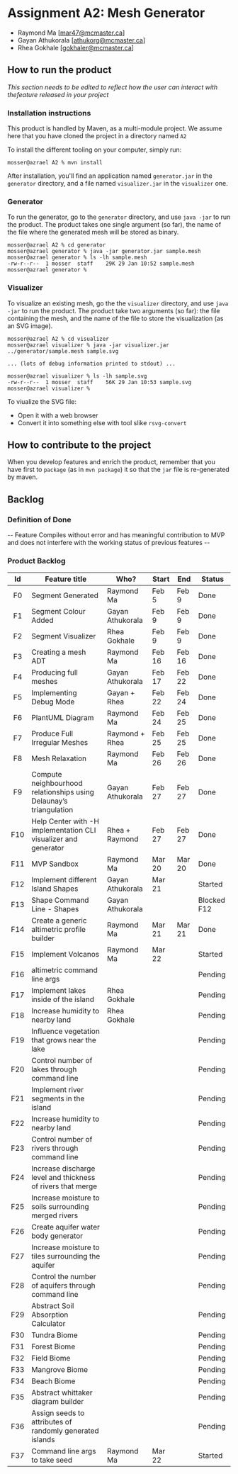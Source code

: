 # Assignment A2: Mesh Generator

  - Raymond Ma [mar47@mcmaster.ca]
  - Gayan Athukorala [athukorg@mcmaster.ca]
  - Rhea Gokhale [gokhaler@mcmaster.ca]

## How to run the product

_This section needs to be edited to reflect how the user can interact with thefeature released in your project_

### Installation instructions

This product is handled by Maven, as a multi-module project. We assume here that you have cloned the project in a directory named `A2`

To install the different tooling on your computer, simply run:

```
mosser@azrael A2 % mvn install
```

After installation, you'll find an application named `generator.jar` in the `generator` directory, and a file named `visualizer.jar` in the `visualizer` one. 

### Generator

To run the generator, go to the `generator` directory, and use `java -jar` to run the product. The product takes one single argument (so far), the name of the file where the generated mesh will be stored as binary.

```
mosser@azrael A2 % cd generator 
mosser@azrael generator % java -jar generator.jar sample.mesh
mosser@azrael generator % ls -lh sample.mesh
-rw-r--r--  1 mosser  staff    29K 29 Jan 10:52 sample.mesh
mosser@azrael generator % 
```

### Visualizer

To visualize an existing mesh, go the the `visualizer` directory, and use `java -jar` to run the product. The product take two arguments (so far): the file containing the mesh, and the name of the file to store the visualization (as an SVG image).

```
mosser@azrael A2 % cd visualizer 
mosser@azrael visualizer % java -jar visualizer.jar ../generator/sample.mesh sample.svg

... (lots of debug information printed to stdout) ...

mosser@azrael visualizer % ls -lh sample.svg
-rw-r--r--  1 mosser  staff    56K 29 Jan 10:53 sample.svg
mosser@azrael visualizer %
```
To viualize the SVG file:

  - Open it with a web browser
  - Convert it into something else with tool slike `rsvg-convert`

## How to contribute to the project

When you develop features and enrich the product, remember that you have first to `package` (as in `mvn package`) it so that the `jar` file is re-generated by maven.

## Backlog

### Definition of Done

-- Feature Compiles without error and has meaningful contribution to MVP and does not interfere with the working status of previous features --

### Product Backlog


| Id  | Feature title                                                      | Who?             | Start  | End    | Status      |
|:---:|--------------------------------------------------------------------|------------------|--------|--------|-------------|
| F0  | Segment Generated                                                  | Raymond Ma       | Feb 5  | Feb 9  | Done        |
| F1  | Segment Colour Added                                               | Gayan Athukorala | Feb 9  | Feb 9  | Done        |
| F2  | Segment Visualizer                                                 | Rhea Gokhale     | Feb 9  | Feb 9  | Done        |
| F3  | Creating a mesh ADT                                                | Raymond Ma       | Feb 16 | Feb 16 | Done        |
| F4  | Producing full meshes                                              | Gayan Athukorala | Feb 17 | Feb 22 | Done        |
| F5  | Implementing Debug Mode                                            | Gayan + Rhea     | Feb 22 | Feb 24 | Done        |
| F6  | PlantUML Diagram                                                   | Raymond Ma       | Feb 24 | Feb 25 | Done        |
| F7  | Produce Full Irregular Meshes                                      | Raymond + Rhea   | Feb 25 | Feb 25 | Done        |
| F8  | Mesh Relaxation                                                    | Raymond Ma       | Feb 26 | Feb 26 | Done        |
| F9  | Compute neighbourhood relationships using Delaunay’s triangulation | Gayan Athukorala | Feb 27 | Feb 27 | Done        |
| F10 | Help Center with -H implementation CLI visualizer and generator    | Rhea + Raymond   | Feb 27 | Feb 27 | Done        |
| F11 | MVP Sandbox                                                        | Raymond Ma       | Mar 20 | Mar 20 | Done        |
| F12 | Implement different Island Shapes                                  | Gayan Athukorala | Mar 21 |        | Started     |
| F13 | Shape Command Line - Shapes                                        | Gayan Athukorala |        |        | Blocked F12 |
| F14 | Create a generic altimetric profile builder                        | Raymond Ma       | Mar 21 | Mar 21 | Done        |
| F15 | Implement Volcanos                                                 | Raymond Ma       | Mar 22 |        | Started     |
| F16 | altimetric command line args                                       |                  |        |        | Pending     |
| F17 | Implement lakes inside of the island                               | Rhea Gokhale     |        |        | Pending     |
| F18 | Increase humidity to nearby land                                   | Rhea Gokhale     |        |        | Pending     |
| F19 | Influence vegetation that grows near the lake                      |                  |        |        | Pending     |
| F20 | Control number of lakes through command line                       |                  |        |        | Pending     |
| F21 | Implement river segments in the island                             |                  |        |        | Pending     |
| F22 | Increase humidity to nearby land                                   |                  |        |        | Pending     |
| F23 | Control number of rivers through command line                      |                  |        |        | Pending     |
| F24 | Increase discharge level and thickness of rivers that merge        |                  |        |        | Pending     |
| F25 | Increase moisture to soils surrounding merged rivers               |                  |        |        | Pending     |
| F26 | Create aquifer water body generator                                |                  |        |        | Pending     |
| F27 | Increase moisture to tiles surrounding the aquifer                 |                  |        |        | Pending     |
| F28 | Control the number of aquifers through command line                |                  |        |        | Pending     |
| F29 | Abstract Soil Absorption Calculator                                |                  |        |        | Pending     |
| F30 | Tundra Biome                                                       |                  |        |        | Pending     |
| F31 | Forest Biome                                                       |                  |        |        | Pending     |
| F32 | Field Biome                                                        |                  |        |        | Pending     |
| F33 | Mangrove Biome                                                     |                  |        |        | Pending     |
| F34 | Beach Biome                                                        |                  |        |        | Pending     |
| F35 | Abstract whittaker diagram builder                                 |                  |        |        | Pending     |
| F36 | Assign seeds to attributes of randomly generated islands           |                  |        |        | Pending     |
| F37 | Command line args to take seed                                     | Raymond Ma       | Mar 22 |        | Started     |










